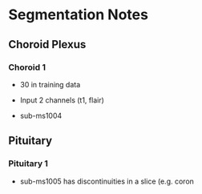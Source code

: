 # Segmentation Notes

## Choroid Plexus

### Choroid 1

- 30 in training data
- Input 2 channels (t1, flair)

- sub-ms1004


## Pituitary

### Pituitary 1

- sub-ms1005 has discontinuities in a slice (e.g. coron
